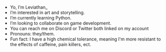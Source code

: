 -  Yo, I’m Leviathan_
-  I’m interested in art and storytelling.
-  I’m currently learning Python.
-  I’m looking to collaborate on game development.
-  You can reach me on Discord or Twitter both linked on my account
-  Pronouns: they/them.
-  Fun fact: I have a high chemical tolerance, meaning I'm more resistant to the effects of caffeine, pain killers, ect.

